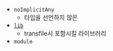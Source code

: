 - `noImplicitAny`
	- 타입을 선언하지 않은 
- [`lib`](https://www.typescriptlang.org/tsconfig/#lib)
	- transfile시 포함시킬 라이브러리
 - `module`